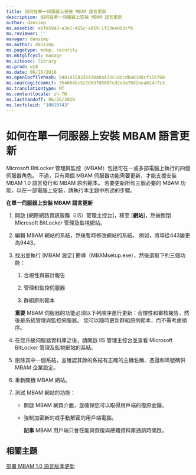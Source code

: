 ```yaml
---
title: 如何在單一伺服器上安裝 MBAM 語言更新
description: 如何在單一伺服器上安裝 MBAM 語言更新
author: dansimp
ms.assetid: e6fe59a3-a3e1-455c-a059-1f23ee083cf6
ms.reviewer: ''
manager: dansimp
ms.author: dansimp
ms.pagetype: mdop, security
ms.mktglfcycl: manage
ms.sitesec: library
ms.prod: w10
ms.date: 06/16/2016
ms.openlocfilehash: 94814158335430aba433c180cdba83d0cf15b760
ms.sourcegitcommit: 354664bc527d93f80687cd2eba70d1eea024c7c3
ms.translationtype: MT
ms.contentlocale: zh-TW
ms.lasthandoff: 06/26/2020
ms.locfileid: "10810743"
---
```

# 如何在單一伺服器上安裝 MBAM 語言更新


Microsoft BitLocker 管理與監控（MBAM）包括可在一或多部電腦上執行的四個伺服器角色。 不過，只有兩個 MBAM 伺服器功能需要更新，才能支援安裝 MBAM 1.0 語言發行和 MBAM 原則範本。 若要更新所有三個必要的 MBAM 功能，以在一部電腦上安裝，請執行本主題中所述的步驟。

**在單一伺服器上安裝 MBAM 語言更新**

1.  開啟 [網際網路資訊服務（IIS）管理主控台]，移至 [**網站**]，然後關閉 Microsoft BitLocker 管理及監視網站。

2.  編輯 MBAM 網站的系結，然後暫時修改網站的系結。 例如，將埠從443變更為9443。

3.  找出並執行 [MBAM 設定] 嚮導（MBAMsetup.exe），然後選取下列三個功能：

    1.  合規性與審計報告

    2.  管理和監控伺服器

    3.  群組原則範本

    **重要** MBAM 伺服器的功能必須以下列順序進行更新：合規性和審核報告，然後是系統管理與監控伺服器。 您可以隨時更新群組原則範本，而不需考慮順序。

     

4.  在您升級伺服器資料庫之後，請開啟 IIS 管理主控台並查看 Microsoft BitLocker 管理及監視網站的系結。

5.  刪除其中一個系結，並確認其餘的系結有正確的主機名稱、憑證和埠號碼供 MBAM 企業設定。

6.  重新開機 MBAM 網站。

7.  測試 MBAM 網站的功能：

    -   開啟 MBAM 網頁介面，並確保您可以取得用戶端的復原金鑰。

    -   強制加密新的或手動解密的用戶端電腦。

        **記事** MBAM 用戶端只會在能與恢復與硬體資料庫通訊時開啟。

         

## 相關主題


[部署 MBAM 1.0 語言版本更新](deploying-the-mbam-10-language-release-update.md)

 

 





